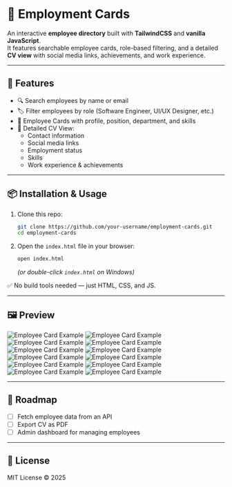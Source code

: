 # 📇 Employment Cards

An interactive **employee directory** built with **TailwindCSS** and **vanilla JavaScript**.  
It features searchable employee cards, role-based filtering, and a detailed **CV view** with social media links, achievements, and work experience.

---

## 🚀 Features

- 🔍 Search employees by name or email  
- 🏷️ Filter employees by role (Software Engineer, UI/UX Designer, etc.)  
- 📑 Employee Cards with profile, position, department, and skills  
- 📄 Detailed CV View:
  - Contact information  
  - Social media links  
  - Employment status  
  - Skills  
  - Work experience & achievements  

---

## 📦 Installation & Usage

1. Clone this repo:

   ```bash
   git clone https://github.com/your-username/employment-cards.git
   cd employment-cards
   ```

2. Open the `index.html` file in your browser:

   ```bash
   open index.html
   ```

   *(or double-click `index.html` on Windows)*

✅ No build tools needed — just HTML, CSS, and JS.

---

## 🖼️ Preview
![Employee Card Example]('https://github.com/kitenebie/WEAPS-SSU-Prototype/blob/main/doc/1.png')
![Employee Card Example]('https://github.com/kitenebie/WEAPS-SSU-Prototype/blob/main/doc/2.png')
![Employee Card Example]('https://github.com/kitenebie/WEAPS-SSU-Prototype/blob/main/doc/3.png')
![Employee Card Example]('https://github.com/kitenebie/WEAPS-SSU-Prototype/blob/main/doc/4.png')
![Employee Card Example]('https://github.com/kitenebie/WEAPS-SSU-Prototype/blob/main/doc/5.png')
![Employee Card Example]('https://github.com/kitenebie/WEAPS-SSU-Prototype/blob/main/doc/6.png')
![Employee Card Example]('https://github.com/kitenebie/WEAPS-SSU-Prototype/blob/main/doc/7.png')
![Employee Card Example]('https://github.com/kitenebie/WEAPS-SSU-Prototype/blob/main/doc/8.png')
![Employee Card Example]('https://github.com/kitenebie/WEAPS-SSU-Prototype/blob/main/doc/9.png')
![Employee Card Example]('https://github.com/kitenebie/WEAPS-SSU-Prototype/blob/main/doc/10.png')
![Employee Card Example]('https://github.com/kitenebie/WEAPS-SSU-Prototype/blob/main/doc/11.png')
![Employee Card Example]('https://github.com/kitenebie/WEAPS-SSU-Prototype/blob/main/doc/12.png')

---

## 📌 Roadmap

- [ ] Fetch employee data from an API  
- [ ] Export CV as PDF  
- [ ] Admin dashboard for managing employees  

---

## 📄 License

MIT License © 2025
